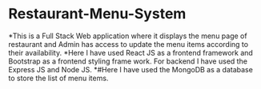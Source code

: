 # Restaurant-Menu-System

*This is a Full Stack Web application where it displays the menu page of restaurant and Admin has access to update the menu items according to their availability.
*Here I have used React JS as a frontend framework and Bootstrap as a frontend styling frame work. For backend I have used the Express JS and Node JS.
*#Here I have used the MongoDB as a database to store the list of menu items.
